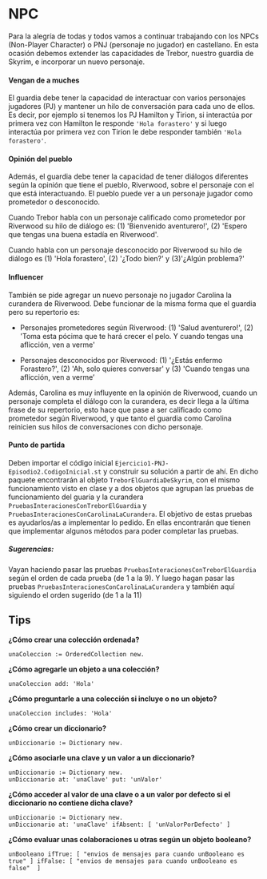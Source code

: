 # NPC

Para la alegría de todas y todos vamos a continuar trabajando con los NPCs (Non-Player Character) o PNJ (personaje no jugador) en castellano. En esta ocasión debemos extender las capacidades de Trebor, nuestro guardia de Skyrim, e incorporar un nuevo personaje. 

#### Vengan de a muches

El guardia debe tener la capacidad de interactuar con varios personajes jugadores (PJ) y mantener un hilo de conversación para cada uno de ellos. Es decir, por ejemplo si tenemos los PJ Hamilton y Tirion, si interactúa por primera vez con Hamilton le responde `'Hola forastero'` y si luego interactúa por primera vez con Tirion le debe responder también  `'Hola forastero'`.

#### Opinión del pueblo

Además, el guardia debe tener la capacidad de tener diálogos diferentes según la opinión que tiene el pueblo, Riverwood, sobre el personaje con el que está interactuando. El pueblo puede ver a un personaje jugador como prometedor o desconocido. 

Cuando Trebor habla con un personaje calificado como prometedor por Riverwood su hilo de diálogo es: (1) 'Bienvenido aventurero!', (2) 'Espero que tengas una buena estadía en Riverwood'.

Cuando habla con un personaje desconocido por Riverwood su hilo de diálogo es (1) 'Hola forastero', (2) '¿Todo bien?' y  (3)'¿Algún problema?'

#### Influencer

También se pide agregar un nuevo personaje no jugador Carolina la curandera de Riverwood. Debe funcionar de la misma forma que el guardia pero su repertorio es:

- Personajes prometedores según Riverwood: (1) 'Salud aventurero!', (2) 'Toma esta pócima que te hará crecer el pelo. Y cuando tengas una aflicción, ven a verme' 

- Personajes desconocidos por Riverwood: (1) '¿Estás enfermo Forastero?',  (2) 'Ah, solo quieres conversar' y (3) 'Cuando tengas una aflicción, ven a verme’

Además, Carolina es muy influyente en la opinión de Riverwood, cuando un personaje completa el diálogo con la curandera, es decir llega a la última frase de su repertorio, esto hace que pase a ser calificado como prometedor según Riverwood, y que tanto el guardia como Carolina reinicien sus hilos de conversaciones con dicho personaje.

#### Punto de partida

Deben importar el código inicial `Ejercicio1-PNJ-Episodio2.CodigoInicial.st` y construir su solución a partir de ahí. En dicho paquete encontrarán al objeto `TreborElGuardiaDeSkyrim`, con el mismo funcionamiento visto en clase y a dos objetos que agrupan las pruebas de funcionamiento del guaria y la curandera `PruebasInteracionesConTreborElGuardia` y `PruebasInteracionesConCarolinaLaCurandera`. El objetivo de estas pruebas es ayudarlos/as a implementar lo pedido. En ellas encontrarán que tienen que implementar algunos métodos para poder completar las pruebas.

##### Sugerencias: 

Vayan haciendo pasar las pruebas `PruebasInteracionesConTreborElGuardia` según el orden de cada prueba (de 1 a la 9). Y luego hagan pasar las pruebas `PruebasInteracionesConCarolinaLaCurandera` y también aquí siguiendo el orden sugerido (de 1 a la 11)

## Tips

**¿Cómo crear una colección ordenada?**

```smalltalk
unaColeccion := OrderedCollection new.
```

**¿Cómo agregarle un objeto a una colección?**

```smalltalk
unaColeccion add: 'Hola'
```

**¿Cómo preguntarle a una colección si incluye o no un objeto?**

```smalltalk
unaColeccion includes: 'Hola'
```

**¿Cómo crear un diccionario?**

```smalltalk
unDiccionario := Dictionary new.
```

**¿Cómo asociarle una clave y un valor a un diccionario?**

```smalltalk
unDiccionario := Dictionary new.
unDiccionario at: 'unaClave' put: 'unValor'
```

**¿Cómo acceder al valor de una clave o a un valor por defecto si el diccionario no contiene dicha clave?**

```smalltalk
unDiccionario := Dictionary new.
unDiccionario at: 'unaClave' ifAbsent: [ 'unValorPorDefecto' ]
```


**¿Cómo evaluar unas colaboraciones u otras según un objeto booleano?**

```smalltalk
unBooleano ifTrue: [ "envios de mensajes para cuando unBooleano es true" ] ifFalse: [ "envios de mensajes para cuando unBooleano es false"  ]
```


